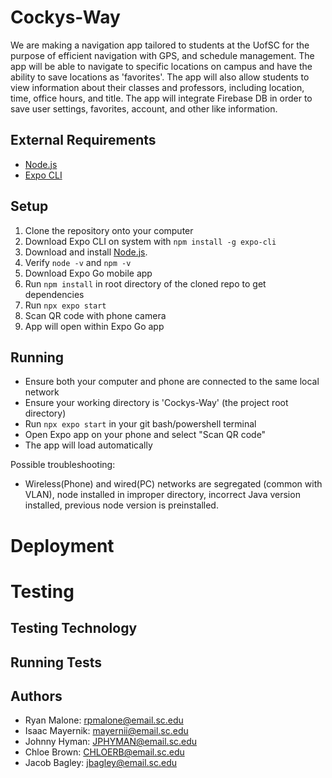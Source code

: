 # Cockys-Way

We are making a navigation app tailored to students at the UofSC for the purpose of efficient navigation with GPS, and schedule management.
The app will be able to navigate to specific locations on campus and have
the ability to save locations as 'favorites'. The app will also allow
students to view information about their classes and professors, including
location, time, office hours, and title. The app will integrate Firebase DB
in order to save user settings, favorites, account, and other like information.

## External Requirements

- [Node.js](https://nodejs.org/en/)
- [Expo CLI](https://docs.expo.dev/more/expo-cli/)

## Setup

1. Clone the repository onto your computer
2. Download Expo CLI on system with `npm install -g expo-cli`
3. Download and install [Node.js](https://nodejs.org/en).
4. Verify `node -v` and `npm -v`
5. Download Expo Go mobile app
6. Run `npm install` in root directory of the cloned repo to get dependencies
7. Run `npx expo start`
8. Scan QR code with phone camera
9. App will open within Expo Go app

## Running

- Ensure both your computer and phone are connected to the same local network
- Ensure your working directory is 'Cockys-Way' (the project root directory)
- Run `npx expo start` in your git bash/powershell terminal
- Open Expo app on your phone and select "Scan QR code"
- The app will load automatically

Possible troubleshooting:

- Wireless(Phone) and wired(PC) networks are segregated (common with VLAN), node installed in improper directory, incorrect Java version installed, previous node version is preinstalled.

# Deployment

# Testing

## Testing Technology

## Running Tests

## Authors

- Ryan Malone: rpmalone@email.sc.edu
- Isaac Mayernik: mayernii@email.sc.edu
- Johnny Hyman: JPHYMAN@email.sc.edu
- Chloe Brown: CHLOERB@email.sc.edu
- Jacob Bagley: jbagley@email.sc.edu
